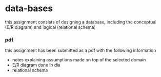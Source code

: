 # data-bases

this assignment consists of designing a database, including the conceptual (E/R diagram) and logical (relational schema)

### pdf
this assignment has been submitted as a pdf with the following information
- notes explaining assumptions made on top of the selected domain
- E/R diagram done in dia
- relational schema 
